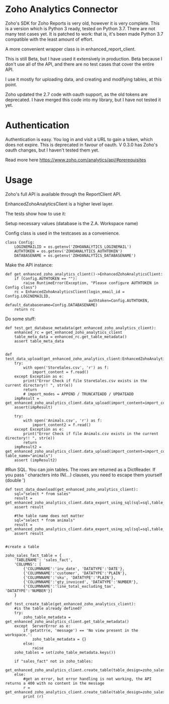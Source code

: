 
Zoho Analytics Connector
========================

Zoho's SDK for Zoho Reports is very old, however it is very complete.
This is a version which is Python 3 ready, tested on Python 3.7.
There are not many test cases yet. It is patched to work: 
that is, it's been made Python 3.7 compatible with the least amount of effort.

A more convenient wrapper class is in enhanced_report_client.

This is still Beta, but I have used it extensively in production. Beta because I don't use all of the API, and there are no test cases that cover the entire API.

I use it mostly for uploading data, and creating and modifying tables, at this point.

Zoho updated the 2.7 code with oauth support, as the old tokens are deprecated. I have merged this code into my library, but I have not tested it yet.

Authentication
==============

Authentication is easy.
You log in and visit a URL to gain a token, which does not expire.
This is deprecated in favour of oauth. V 0.3.0 has Zoho's oauth changes, but I haven't tested them yet.

Read more here
https://www.zoho.com/analytics/api/#prerequisites


Usage
=====

Zoho's full API is available through the ReportClient API.

EnhancedZohoAnalyticsClient is a higher level layer.

The tests show how to use it:

Setup necessary values (database is the Z.A. Workspace name)

Config class is used in the testcases as a convenience.

    class Config:
        LOGINEMAILID = os.getenv('ZOHOANALYTICS_LOGINEMAIL')
        AUTHTOKEN = os.getenv('ZOHOANALYTICS_AUTHTOKEN')
        DATABASENAME = os.getenv('ZOHOANALYTICS_DATABASENAME')


Make the API instance:

    def get_enhanced_zoho_analytics_client()->EnhancedZohoAnalyticsClient:
        if (Config.AUTHTOKEN == ""):
            raise RuntimeError(Exception, "Please configure AUTHTOKEN in Config class")
        rc = EnhancedZohoAnalyticsClient(login_email_id = Config.LOGINEMAILID,
                                         authtoken=Config.AUTHTOKEN, default_databasename=Config.DATABASENAME)
        return rc

Do some stuff:

    def test_get_database_metadata(get_enhanced_zoho_analytics_client):
        enhanced_rc = get_enhanced_zoho_analytics_client
        table_meta_data = enhanced_rc.get_table_metadata()
        assert table_meta_data


    def test_data_upload(get_enhanced_zoho_analytics_client:EnhancedZohoAnalyticsClient):
        try:
            with open('StoreSales.csv', 'r') as f:
                import_content = f.read()
        except Exception as e:
            print("Error Check if file StoreSales.csv exists in the current directory!! ", str(e))
            return
            # import_modes = APPEND / TRUNCATEADD / UPDATEADD
        impResult = get_enhanced_zoho_analytics_client.data_upload(import_content=import_content,table_name="sales")
        assert(impResult)

        try:
            with open('Animals.csv', 'r') as f:
                import_content2 = f.read()
        except Exception as e:
            print("Error Check if file Animals.csv exists in the current directory!! ", str(e))
            return
        impResult2 = get_enhanced_zoho_analytics_client.data_upload(import_content=import_content2, table_name="animals")
        assert (impResult2)

#Run SQL. You can join tables. The rows are returned as a DictReader. If you pass ' characters into IN(...) clauses, 
you need to escape them yourself (double ') 

    def test_data_download(get_enhanced_zoho_analytics_client):
        sql="select * from sales"
        result = get_enhanced_zoho_analytics_client.data_export_using_sql(sql=sql,table_name="sales")
        assert result

        #the table name does not matter
        sql="select * from animals"
        result = get_enhanced_zoho_analytics_client.data_export_using_sql(sql=sql,table_name="sales")
        assert result
        
        
    #create a table
        
    zoho_sales_fact_table = {
        'TABLENAME': 'sales_fact',
        'COLUMNS': [
            {'COLUMNNAME':'inv_date', 'DATATYPE':'DATE'},
            {'COLUMNNAME':'customer', 'DATATYPE':'PLAIN'},
            {'COLUMNNAME':'sku', 'DATATYPE':'PLAIN'},
            {'COLUMNNAME':'qty_invoiced', 'DATATYPE':'NUMBER'},
            {'COLUMNNAME':'line_total_excluding_tax', 'DATATYPE':'NUMBER'}]
        }

    def test_create_table(get_enhanced_zoho_analytics_client):
        #is the table already defined?
        try:
            zoho_table_metadata = get_enhanced_zoho_analytics_client.get_table_metadata()
        except  ServerError as e:
            if getattr(e, 'message') == 'No view present in the workspace.':
                zoho_table_metadata = {}
            else:
                raise
        zoho_tables = set(zoho_table_metadata.keys())
    
        if "sales_fact" not in zoho_tables:
            get_enhanced_zoho_analytics_client.create_table(table_design=zoho_sales_fact_table)
        else:
            #get an error, but error handling is not working, the API returns a 400 with no content in the message
            r = get_enhanced_zoho_analytics_client.create_table(table_design=zoho_sales_fact_table)
            print (r)


